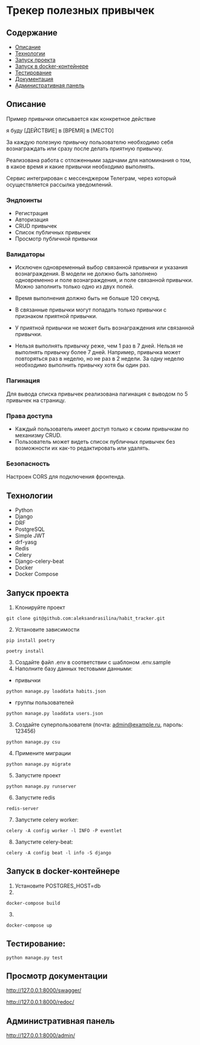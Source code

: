 # Трекер полезных привычек

## Содержание
- [Описание](#описание)
- [Технологии](#технологии)
- [Запуск проекта](#запуск-проекта)
- [Запуск в docker-контейнере](#запуск-в-docker-контейнере)
- [Тестирование](#тестирование)
- [Документация](#просмотр-документации)
- [Административная панель](#административная-панель)

## Описание
Пример привычки описывается как конкретное действие

я буду [ДЕЙСТВИЕ] в [ВРЕМЯ] в [МЕСТО]

За каждую полезную привычку пользователю необходимо себя вознаграждать или сразу после делать приятную привычку.

Реализована работа с отложенными задачами для напоминания о том, в какое время и какие привычки необходимо выполнять.

Сервис интегрирован с мессенджером Телеграм, через который осуществляется рассылка уведомлений.

### Эндпоинты
- Регистрация
- Авторизация
- CRUD привычек
- Список публичных привычек
- Просмотр публичной привычки

### Валидаторы
- Исключен одновременный выбор связанной привычки и указания вознаграждения.
В модели не должно быть заполнено одновременно и поле вознаграждения, и поле связанной привычки. Можно заполнить только одно из двух полей.

- Время выполнения должно быть не больше 120 секунд.
- В связанные привычки могут попадать только привычки с признаком приятной привычки.
- У приятной привычки не может быть вознаграждения или связанной привычки.
- Нельзя выполнять привычку реже, чем 1 раз в 7 дней.
Нельзя не выполнять привычку более 7 дней. Например, привычка может повторяться раз в неделю, но не раз в 2 недели. За одну неделю необходимо выполнить привычку хотя бы один раз.

### Пагинация
Для вывода списка привычек реализована пагинация с выводом по 5 привычек на страницу.

### Права доступа
- Каждый пользователь имеет доступ только к своим привычкам по механизму CRUD.
- Пользователь может видеть список публичных привычек без возможности их как-то редактировать или удалять.

### Безопасность
Настроен CORS для подключения фронтенда.

## Технологии
- Python
- Django
- DRF
- PostgreSQL
- Simple JWT 
- drf-yasg
- Redis
- Celery
- Django-celery-beat
- Docker
- Docker Compose


## Запуск проекта
1. Клонируйте проект
```
git clone git@github.com:aleksandrasilina/habit_tracker.git
```
2. Установите зависимости
```
pip install poetry
```
```
poetry install
```
3. Создайте файл .env в соответствии с шаблоном .env.sample
4. Наполните базу данных тестовыми данными:
- привычки
```
python manage.py loaddata habits.json
```
- группы пользователей
```
python manage.py loaddata users.json
```
3. Создайте суперпользователя (почта: admin@example.ru, пароль: 123456)
```
python manage.py csu
```
4. Примените миграции
```
python manage.py migrate
```
5. Запустите проект
```
python manage.py runserver
```
6. Запустите redis
```
redis-server
```
7. Запустите celery worker:
```
celery -A config worker -l INFO -P eventlet
```
8. Запустите celery-beat:
```
celery -A config beat -l info -S django
```

## Запуск в docker-контейнере

1. Установите POSTGRES_HOST=db
2. 
```
docker-compose build
```
3.
```
docker-compose up
```

## Тестирование:
```
python manage.py test
```

## Просмотр документации
http://127.0.0.1:8000/swagger/

http://127.0.0.1:8000/redoc/

## Административная панель
http://127.0.0.1:8000/admin/
